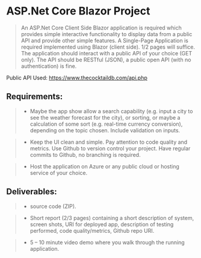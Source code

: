 # ASP.Net Core Blazor Project

>An ASP.Net Core Client Side Blazor application is required which provides simple interactive functionality to display data from a public API and provide other simple features.
>A Single-Page Application is required implemented using Blazor (client side). 1/2 pages will suffice. The application should interact with a public API of your choice (GET only). The API should be RESTful (JSON), a public open API (with no authentication) is fine.

Public API Used: https://www.thecocktaildb.com/api.php

## Requirements:

> - Maybe the app show allow a search capability (e.g. input a city to see the weather forecast for the city), or sorting, or maybe a calculation of some sort (e.g. real-time currency conversion), depending on the topic chosen. Include validation on inputs.

> - Keep the UI clean and simple. Pay attention to code quality and metrics. Use Github to version control your project. Have regular commits to Github, no branching is required.

> - Host the application on Azure or any public cloud or hosting service of your choice. 


## Deliverables: 

> -	source code (ZIP).

> -	Short report (2/3 pages) containing a short description of system, screen shots, URI for deployed app, description of testing performed, code quality/metrics, Github repo URI.

> -	5 – 10 minute video demo where you walk through the running application.
